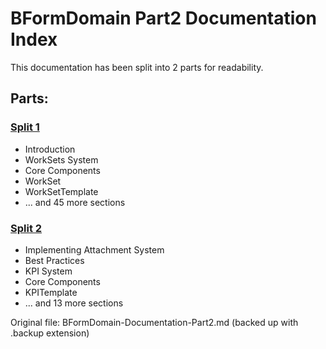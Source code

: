 # BFormDomain Part2 Documentation Index

This documentation has been split into 2 parts for readability.

## Parts:


### [Split 1](BFormDomain-Documentation-Part2-Split1.md)
- Introduction
- WorkSets System
- Core Components
- WorkSet
- WorkSetTemplate
- ... and 45 more sections

### [Split 2](BFormDomain-Documentation-Part2-Split2.md)
- Implementing Attachment System
- Best Practices
- KPI System
- Core Components
- KPITemplate
- ... and 13 more sections


Original file: BFormDomain-Documentation-Part2.md (backed up with .backup extension)
